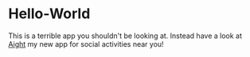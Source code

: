 # Hello-World

This is a terrible app you shouldn't be looking at.
Instead have a look at [Aight](../../../aight) my new app for social activities near you!
